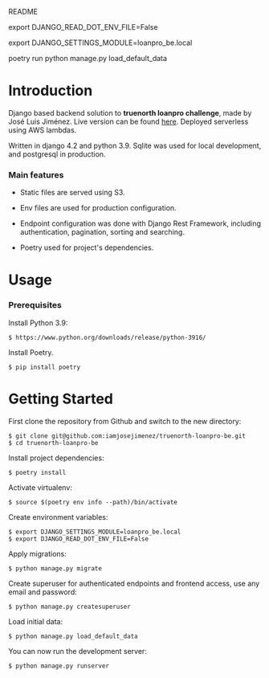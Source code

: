 README

export DJANGO_READ_DOT_ENV_FILE=False

export DJANGO_SETTINGS_MODULE=loanpro_be.local

poetry run python manage.py load_default_data

# Introduction

Django based backend solution to **truenorth loanpro challenge**, made by José Luis Jiménez. Live version can be found [here](https://rr4llqyhrl.execute-api.us-east-2.amazonaws.com/production/api/docs/). Deployed serverless using AWS lambdas.

Written in django 4.2 and python 3.9. Sqlite was used for local development, and postgresql in production.

### Main features

- Static files are served using S3.

- Env files are used for production configuration.

- Endpoint configuration was done with Django Rest Framework, including authentication, pagination, sorting and searching.

- Poetry used for project's dependencies.
  

# Usage

### Prerequisites

Install Python 3.9:

    $ https://www.python.org/downloads/release/python-3916/

Install Poetry.

    $ pip install poetry

# Getting Started

First clone the repository from Github and switch to the new directory:

    $ git clone git@github.com:iamjosejimenez/truenorth-loanpro-be.git
    $ cd truenorth-loanpro-be

Install project dependencies:

    $ poetry install

Activate virtualenv:

    $ source $(poetry env info --path)/bin/activate

Create environment variables:

    $ export DJANGO_SETTINGS_MODULE=loanpro_be.local
    $ export DJANGO_READ_DOT_ENV_FILE=False

Apply migrations:

    $ python manage.py migrate

Create superuser for authenticated endpoints and frontend access, use any email and password:

    $ python manage.py createsuperuser

Load initial data:
    
    $ python manage.py load_default_data

You can now run the development server:

    $ python manage.py runserver
